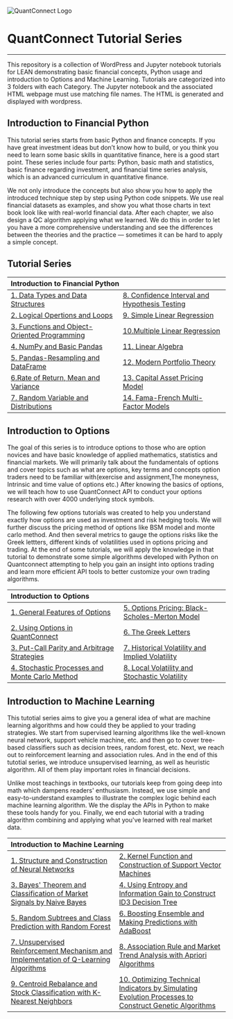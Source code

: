 ﻿![QuantConnect Logo](https://cdn.quantconnect.com/web/i/logo-small.png)
# QuantConnect Tutorial Series
----------

This repository is a collection of WordPress and Jupyter notebook tutorials for LEAN demonstrating basic financial concepts, Python usage and introduction to Options and Machine Learning. Tutorials are categorized into 3 folders with each Category. The Jupyter notebook and the associated HTML webpage must use matching file names. The HTML is generated and displayed with wordpress.

## Introduction to Financial Python ##
This tutorial series starts from basic Python and finance concepts. If you have great investment ideas but don’t know how to build, or you think you need to learn some basic skills in quantitative finance, here is a good start point. These series include four parts: Python, basic math and statistics, basic finance regarding investment, and financial time series analysis, which is an advanced curriculum in quantitative finance.

We not only introduce the concepts but also show you how to apply the introduced technique step by step using Python code snippets. We use real financial datasets as examples, and show you what those charts in text book look like with real-world financial data. After each chapter, we also design a QC algorithm applying what we learned. We do this in order to let you have a more comprehensive understanding and see the differences between the theories and the practice — sometimes it can be hard to apply a simple concept.


## Tutorial Series ##

<table width="100%">
    <thead>
        <tr>
            <th colspan="2" align="left">Introduction to Financial Python</th>
        </tr>
    </thead>
    <tbody>
        <tr>
            <td> <a href="https://www.quantconnect.com/tutorials/introduction-python-data-types-data-structures/"> 1. Data Types and Data Structures </a> </td>
            <td> <a href="https://www.quantconnect.com/tutorials/introduction-python-confidence-interval-hypothesis-testing/"> 8. Confidence Interval and Hypothesis Testing </a> </td>
        </tr>
        <tr>
            <td> <a href="https://www.quantconnect.com/tutorials/introduction-python-logical-operation-loop/"> 2. Logical Opertions and Loops </a> </td>
            <td> <a href="https://www.quantconnect.com/tutorials/introduction-python-simple-linear-regression/">9. Simple Linear Regression </a> </td>
        </tr>
        <tr>
            <td> <a href="https://www.quantconnect.com/tutorials/introduction-python-functions-object-oriented-programming/"> 3. Functions and Object-Oriented Programming </a> </td>
            <td> <a href="https://www.quantconnect.com/tutorials/introduction-python-multiple-linear-regression-residual-analysis/"> 10.Multiple Linear Regression </a> </td>
        </tr>
        <tr>
            <td> <a href="https://www.quantconnect.com/tutorials/introduction-python-numpy-basic-pandas/"> 4. NumPy and Basic Pandas </a> </td>
            <td> <a href="https://www.quantconnect.com/tutorials/introduction-python-linear-algebra/"> 11. Linear Algebra </a> </td>
        </tr>
 <tr>
            <td> <a href="https://www.quantconnect.com/tutorials/introduction-python-pandas-resampling-dataframe/"> 5. Pandas-Resampling and DataFrame </a> </td>
            <td> <a href="https://www.quantconnect.com/tutorials/introduction-python-modern-portfolio-theory/"> 12. Modern Portfolio Theory </a> </td>
        </tr>
        
  <tr>
            <td> <a href="https://www.quantconnect.com/tutorials/introduction-python-rate-return-mean-variance/"> 6.Rate of Return, Mean and Variance </a> </td>
            <td> <a href="https://www.quantconnect.com/tutorials/capital-asset-pricing-model/">13. Capital Asset Pricing Model </a> </td>
        </tr>
        
 <tr>
            <td> <a href="https://www.quantconnect.com/tutorials/introduction-python-random-variable-distributions/
"> 7. Random Variable and Distributions </a> </td>
            <td> <a href="None"> 14. Fama-French Multi-Factor Models</a> </td>
        </tr>
    </tbody>
</table>

## Introduction to Options ##
The goal of this series is to introduce options to those who are option novices and have basic knowledge of applied mathematics, statistics and financial markets. We will primarily talk about the fundamentals of options and cover topics such as what are options, key terms and concepts option traders need to be familiar with(exercise and assignment,The moneyness, Intrinsic and time value of options etc.) After knowing the basics of options, we will teach how to use QuantConnect API to conduct your options research with over 4000 underlying stock symbols.

The following few options tutorials was created to help you understand exactly how options are used as investment and risk hedging tools. We will further discuss the pricing method of options like BSM model and monte carlo method. And then several metrics to gauge the options risks like the Greek lettters, different kinds of volatilities used in options pricing and trading. At the end of some tutorials, we will apply the knowledge in that tutorial to demonstrate some simple algorithms developed with Python on Quantconnect attempting to help you gain an insight into options trading and learn more efficient API tools to better customize your own trading algorithms. 

<table width="100%">
    <thead>
        <tr>
            <th colspan="2" align="left">Introduction to Options</th>
        </tr>
    </thead>
    <tbody>
        <tr>
            <td> <a href="https://www.quantconnect.com/tutorials/introduction-options-general-features-options/"> 1. General Features of Options </a> </td>
            <td> <a href="https://www.quantconnect.com/tutorials/introduction-options-black-scholes-merton-model/"> 5. Options Pricing: Black-Scholes-Merton Model </a> </td>
        </tr>
        <tr>
            <td> <a href="https://www.quantconnect.com/tutorials/introduction-options-using-options-in-quantconnect/"> 2. Using Options in QuantConnect </a> </td>
            <td> <a href="https://www.quantconnect.com/tutorials/introduction-options-the-greek-letters/"> 6. The Greek Letters </a> </td>
        </tr>
        <tr>
            <td> <a href="https://www.quantconnect.com/tutorials/introduction-options-put-call-parity-and-arbitrage-strategies/"> 3. Put-Call Parity and Arbitrage Strategies </a> </td>
            <td> <a href="https://www.quantconnect.com/tutorials/introduction-options-historical-volatility-implied-volatility/"> 7. Historical Volatility and Implied Volatility </a> </td>
        </tr>
        <tr>
            <td> <a href="https://www.quantconnect.com/tutorials/introduction-options-stochastic-volatility/"> 4. Stochastic Processes and Monte Carlo Method </a> </td>
            <td> <a href="8"> 8. Local Volatility and Stochastic Volatility </a> </td>
        </tr>
    </tbody>
</table>


## Introduction to Machine Learning ##
This tutotial series aims to give you a general idea of what are machine learning algorithms and how could they be applied to your trading strategies. We start from supervised learning algorithms like the well-known neural network, support vehicle machine, etc. and then go to cover tree-based classifiers such as decision trees, random forest, etc. Next, we reach out to reinforcement learning and association rules. And in the end of this tutotial series, we introduce unsupervised learning, as well as heuristic algorithm. All of them play important roles in financial decisions.

Unlike most teachings in textbooks, our tutorials keep from going deep into math which dampens readers' enthusiasm. Instead, we use simple and easy-to-understand examples to illustrate the complex logic behind each machine learning algorithm. We the display the APIs in Python to make these tools handy for you. Finally, we end each tutorial with a trading algorithm combining and applying what you've learned with real market data.

<table width="100%">
    <thead>
        <tr>
            <th colspan="2" align="left">Introduction to Machine Learning</th>
        </tr>
    </thead>
    <tbody>
        <tr>
            <td> <a href=""> 1. Structure and Construction of Neural Networks</a> </td>
            <td> <a href=""> 2. Kernel Function and Construction of Support Vector Machines</a> </td>
        </tr>
        <tr>
            <td> <a href=""> 3. Bayes' Theorem and Classification of Market Signals by Naive Bayes</a> </td>
            <td> <a href=""> 4. Using Entropy and Information Gain to Construct ID3 Decision Tree</a> </td>
        </tr>
        <tr>
            <td> <a href=""> 5. Random Subtrees and Class Prediction with Random Forest</a> </td>
            <td> <a href=""> 6. Boosting Ensemble and Making Predictions with AdaBoost</a> </td>
        </tr>
        <tr>
            <td> <a href=""> 7. Unsupervised Reinforcement Mechanism and Implementation of Q-Learning Algorithms</a> </td>
            <td> <a href=""> 8. Association Rule and Market Trend Analysis with Apriori Algorithms</a> </td>
        </tr>
 <tr>
            <td> <a href=""> 9. Centroid Rebalance and Stock Classification with K-Nearest Neighbors</a> </td>
            <td> <a href=""> 10. Optimizing Technical Indicators by Simulating Evolution Processes to Construct Genetic Algorithms</a> </td>
        </tr>
    </tbody>
</table>

[1]: https://www.quantconnect.com/tutorials/introduction-options-general-features-options/

